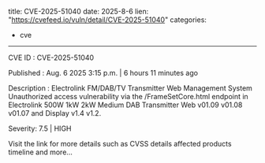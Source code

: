  
title: CVE-2025-51040
date: 2025-8-6
lien: "https://cvefeed.io/vuln/detail/CVE-2025-51040"
categories:
  - cve
---

CVE ID : CVE-2025-51040

Published :  Aug. 6
2025
3:15 p.m. | 6 hours
11 minutes ago

Description : Electrolink FM/DAB/TV Transmitter Web Management System Unauthorized access vulnerability via the /FrameSetCore.html endpoint in Electrolink 500W
1kW
2kW Medium DAB Transmitter Web v01.09
v01.08
v01.07
and Display v1.4
v1.2.

Severity: 7.5 | HIGH

Visit the link for more details
such as CVSS details
affected products
timeline
and more...

